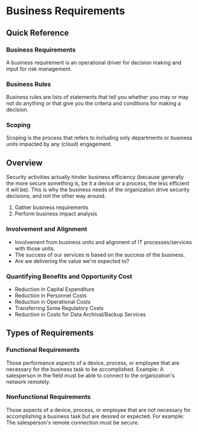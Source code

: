 # Business Requirements

## Quick Reference

### Business Requirements

A business requirement is an operational driver for decision making and input for risk management.

### Business Rules

Business rules are lists of statements that tell you whether you may or may not do anything or that give you the criteria and conditions for making a decision.

### Scoping

Scoping is the process that refers to including only departments or business units impacted by any (cloud) engagement.

## Overview

Security activities actually hinder business efficiency (because generally the more secure something is, be it a device or a process, the less efficient it will be). This is why the business needs of the organization drive security decisions, and not the other way around.

1. Gather business requirements
2. Perform business impact analysis

### Involvement and Alignment

- Involvement from business units and alignment of IT processes/services with those units.
- The success of our services is based on the success of the business.
- Are we delivering the value we're expected to?

### Quantifying Benefits and Opportunity Cost

- Reduction in Capital Expenditure
- Reduction in Personnel Costs
- Reduction in Operational Costs
- Transferring Some Regulatory Costs
- Reduction in Costs for Data Archival/Backup Services

## Types of Requirements

### Functional Requirements

Those performance aspects of a device, process, or employee that are necessary for the business task to be accomplished. Example: A salesperson in the field must be able to connect to the organization's network remotely.

### Nonfunctional Requirements

Those aspects of a device, process, or employee that are not necessary for accomplishing a business task but are desired or expected. For example: The salesperson's remote connection must be secure.
